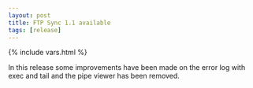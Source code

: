 ```yaml
---
layout: post
title: FTP Sync 1.1 available
tags: [release]
---
```

{% include vars.html %}

In this release some improvements have been made on the error log with exec and tail and the pipe viewer has been removed.